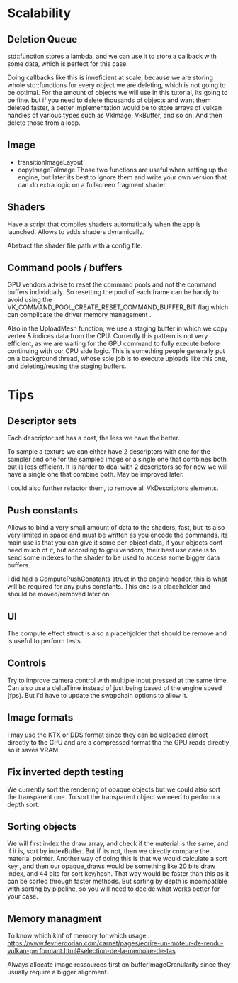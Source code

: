 # Scalability

## Deletion Queue

std::function stores a lambda, and we can use it to store a callback with some data, which is perfect for this case.

Doing callbacks like this is inneficient at scale, because we are storing whole std::functions for every object we are deleting, which is not going to be optimal. For the amount of objects we will use in this tutorial, its going to be fine. but if you need to delete thousands of objects and want them deleted faster, a better implementation would be to store arrays of vulkan handles of various types such as VkImage, VkBuffer, and so on. And then delete those from a loop.

## Image

- transitionImageLayout
- copyImageToImage
  Those two functions are useful when setting up the engine, but later its best to ignore them and write your own version that can do extra logic on a fullscreen fragment shader.

## Shaders

Have a script that compiles shaders automatically when the app is launched. Allows to adds shaders dynamically.

Abstract the shader file path with a config file.

## Command pools / buffers

GPU vendors advise to reset the command pools and not the command buffers individually.
So resetting the pool of each frame can be handy to avoid using the VK_COMMAND_POOL_CREATE_RESET_COMMAND_BUFFER_BIT flag which can complicate the driver memory management .

Also in the UploadMesh function, we use a staging buffer in which we copy vertex & indices data from the CPU. Currently this pattern is not very efficient, as we are waiting for the GPU command to fully execute before continuing with our CPU side logic. This is something people generally put on a background thread, whose sole job is to execute uploads like this one, and deleting/reusing the staging buffers.

# Tips

## Descriptor sets

Each descriptor set has a cost, the less we have the better.

To sample a texture we can either have 2 descriptors with one for the sampler and one for the sampled image or a single one that combines both but is less efficient. It is harder to deal with 2 descriptors so for now we will have a single one that combine both. May be improved later.

I could also further refactor them, to remove all VkDescriptors elements.

## Push constants

Allows to bind a very small amount of data to the shaders, fast, but its also very limited in space and must be written as you encode the commands. its main use is that you can give it some per-object data, if your objects dont need much of it, but according to gpu vendors, their best use case is to send some indexes to the shader to be used to access some bigger data buffers.

I did had a ComputePushConstants struct in the engine header, this is what will be required for any puhs constants. This one is a placeholder and should be moved/removed later on.

## UI
The compute effect struct is also a placehjolder that should be remove and is useful to perform tests.

## Controls
Try to improve camera control with multiple input pressed at the same time.
Can also use a deltaTime instead of just being based of the engine speed (fps). But i'd have to update the swapchain options to allow it.

## Image formats
I may use the KTX or DDS format since they can be uploaded almost directly to the GPU and are a compressed format tha the GPU reads directly so it saves VRAM.

## Fix inverted depth testing
We currently sort the rendering of opaque objects but we could also sort the transparent one. To sort the transparent object we need to perform a depth sort.

## Sorting objects
We will first index the draw array, and check if the material is the same, and if it is, sort by indexBuffer. But if its not, then we directly compare the material pointer. Another way of doing this is that we would calculate a sort key , and then our opaque_draws would be something like 20 bits draw index, and 44 bits for sort key/hash. That way would be faster than this as it can be sorted through faster methods.
But sorting by depth is incompatible with sorting by pipeline, so you will need to decide what works better for your case.

## Memory managment
To know which kinf of memory for which usage :
https://www.fevrierdorian.com/carnet/pages/ecrire-un-moteur-de-rendu-vulkan-performant.html#selection-de-la-memoire-de-tas

Always allocate image ressources first on bufferImageGranularity since they usually require a bigger alignment.
  